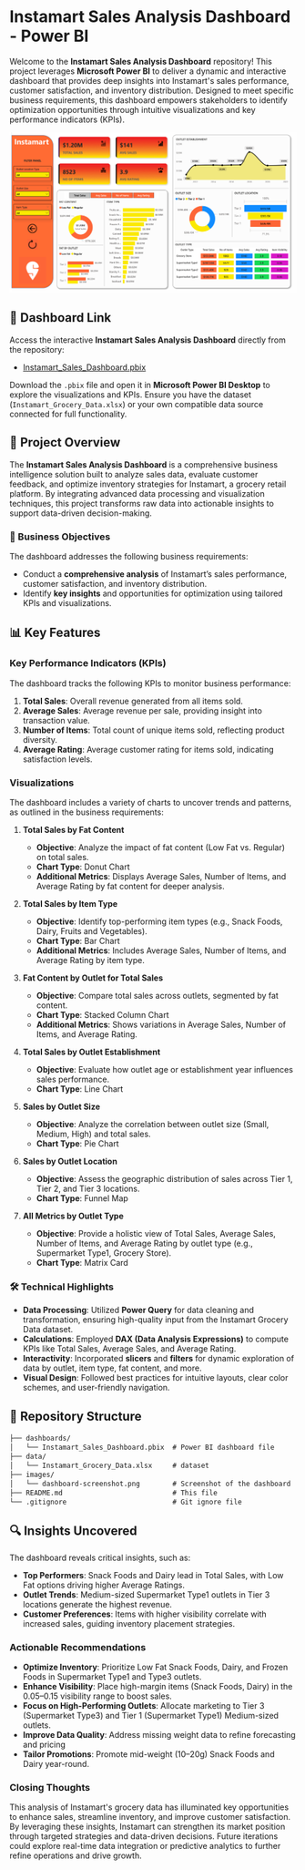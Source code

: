 # Instamart Sales Analysis Dashboard - Power BI

Welcome to the **Instamart Sales Analysis Dashboard** repository! This project leverages **Microsoft Power BI** to deliver a dynamic and interactive dashboard that provides deep insights into Instamart's sales performance, customer satisfaction, and inventory distribution. Designed to meet specific business requirements, this dashboard empowers stakeholders to identify optimization opportunities through intuitive visualizations and key performance indicators (KPIs).

![Dashboard Preview](images/dashboard-screenshot.png)

## 🔗 Dashboard Link

Access the interactive **Instamart Sales Analysis Dashboard** directly from the repository:

- [Instamart_Sales_Dashboard.pbix](dashboards/Instamart_Sales_Dashboard.pbix)

Download the `.pbix` file and open it in **Microsoft Power BI Desktop** to explore the visualizations and KPIs. Ensure you have the dataset (`Instamart_Grocery_Data.xlsx`) or your own compatible data source connected for full functionality.

## 📖 Project Overview

The **Instamart Sales Analysis Dashboard** is a comprehensive business intelligence solution built to analyze sales data, evaluate customer feedback, and optimize inventory strategies for Instamart, a grocery retail platform. By integrating advanced data processing and visualization techniques, this project transforms raw data into actionable insights to support data-driven decision-making.

### 🎯 Business Objectives
The dashboard addresses the following business requirements:
- Conduct a **comprehensive analysis** of Instamart’s sales performance, customer satisfaction, and inventory distribution.
- Identify **key insights** and opportunities for optimization using tailored KPIs and visualizations.

## 📊 Key Features

### Key Performance Indicators (KPIs)
The dashboard tracks the following KPIs to monitor business performance:
1. **Total Sales**: Overall revenue generated from all items sold.
2. **Average Sales**: Average revenue per sale, providing insight into transaction value.
3. **Number of Items**: Total count of unique items sold, reflecting product diversity.
4. **Average Rating**: Average customer rating for items sold, indicating satisfaction levels.

### Visualizations
The dashboard includes a variety of charts to uncover trends and patterns, as outlined in the business requirements:

1. **Total Sales by Fat Content**  
   - **Objective**: Analyze the impact of fat content (Low Fat vs. Regular) on total sales.  
   - **Chart Type**: Donut Chart  
   - **Additional Metrics**: Displays Average Sales, Number of Items, and Average Rating by fat content for deeper analysis.

2. **Total Sales by Item Type**  
   - **Objective**: Identify top-performing item types (e.g., Snack Foods, Dairy, Fruits and Vegetables).  
   - **Chart Type**: Bar Chart  
   - **Additional Metrics**: Includes Average Sales, Number of Items, and Average Rating by item type.

3. **Fat Content by Outlet for Total Sales**  
   - **Objective**: Compare total sales across outlets, segmented by fat content.  
   - **Chart Type**: Stacked Column Chart  
   - **Additional Metrics**: Shows variations in Average Sales, Number of Items, and Average Rating.

4. **Total Sales by Outlet Establishment**  
   - **Objective**: Evaluate how outlet age or establishment year influences sales performance.  
   - **Chart Type**: Line Chart  

5. **Sales by Outlet Size**  
   - **Objective**: Analyze the correlation between outlet size (Small, Medium, High) and total sales.  
   - **Chart Type**: Pie Chart  

6. **Sales by Outlet Location**  
   - **Objective**: Assess the geographic distribution of sales across Tier 1, Tier 2, and Tier 3 locations.  
   - **Chart Type**: Funnel Map  

7. **All Metrics by Outlet Type**  
   - **Objective**: Provide a holistic view of Total Sales, Average Sales, Number of Items, and Average Rating by outlet type (e.g., Supermarket Type1, Grocery Store).  
   - **Chart Type**: Matrix Card  

### 🛠 Technical Highlights
- **Data Processing**: Utilized **Power Query** for data cleaning and transformation, ensuring high-quality input from the Instamart Grocery Data dataset.
- **Calculations**: Employed **DAX (Data Analysis Expressions)** to compute KPIs like Total Sales, Average Sales, and Average Rating.
- **Interactivity**: Incorporated **slicers** and **filters** for dynamic exploration of data by outlet, item type, fat content, and more.
- **Visual Design**: Followed best practices for intuitive layouts, clear color schemes, and user-friendly navigation.

## 📂 Repository Structure

```plaintext
├── dashboards/
│   └── Instamart_Sales_Dashboard.pbix  # Power BI dashboard file
├── data/
│   └── Instamart_Grocery_Data.xlsx     # dataset
├── images/
│   └── dashboard-screenshot.png        # Screenshot of the dashboard
├── README.md                           # This file
└── .gitignore                          # Git ignore file
```

## 🔍 Insights Uncovered
The dashboard reveals critical insights, such as:
- **Top Performers**: Snack Foods and Dairy lead in Total Sales, with Low Fat options driving higher Average Ratings.
- **Outlet Trends**: Medium-sized Supermarket Type1 outlets in Tier 3 locations generate the highest revenue.
- **Customer Preferences**: Items with higher visibility correlate with increased sales, guiding inventory placement strategies.

### Actionable Recommendations
- **Optimize Inventory**: Prioritize Low Fat Snack Foods, Dairy, and Frozen Foods in Supermarket Type1 and Type3 outlets.
- **Enhance Visibility**: Place high-margin items (Snack Foods, Dairy) in the 0.05–0.15 visibility range to boost sales.
- **Focus on High-Performing Outlets**: Allocate marketing to Tier 3 (Supermarket Type3) and Tier 1 (Supermarket Type1) Medium-sized outlets.
- **Improve Data Quality**: Address missing weight data to refine forecasting and pricing
- **Tailor Promotions**: Promote mid-weight (10–20g) Snack Foods and Dairy year-round.

### Closing Thoughts
This analysis of Instamart's grocery data has illuminated key opportunities to enhance sales, streamline inventory, and improve customer satisfaction. By leveraging these insights, Instamart can strengthen its market position through targeted strategies and data-driven decisions. Future iterations could explore real-time data integration or predictive analytics to further refine operations and drive growth.
